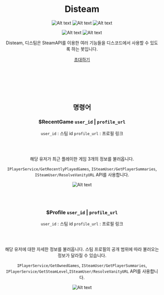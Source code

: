 <div align="center">

# Disteam


![Alt text](https://img.shields.io/github/languages/code-size/dev-ruby/Disteam)
![Alt text](https://img.shields.io/github/directory-file-count/dev-ruby/Disteam)
![Alt text](https://img.shields.io/tokei/lines/github/dev-ruby/disteam)


![Alt text](https://img.shields.io/github/issues/dev-ruby/disteam)
![Alt text](https://img.shields.io/github/commit-activity/m/dev-ruby/disteam)

Disteam, 디스팀은 SteamAPI를 이용한 여러 기능들을 디스코드에서 사용할 수 있도록 하는 봇입니다.

[초대하기](https://discord.com/api/oauth2/authorize?client_id=1074267701461139486&permissions=83968&scope=bot)


</br>
</br>
</br>
</br>
</br>


## 명령어

### $RecentGame `user_id` | `profile_url`
`user_id` : 스팀 id
`profile_url` : 프로필 링크

</br>
</br>

해당 유저가 최근 플레이한 게임 3개의 정보를 불러옵니다.

`IPlayerService/GetRecentlyPlayedGames`, `ISteamUser/GetPlayerSummaries`, `ISteamUser/ResolveVanityURL` API를 사용합니다.

![Alt text](https://raw.githubusercontent.com/dev-ruby/Disteam/main/preview/RecentGame_Screenshot.png)

</br>
</br>

### $Profile `user_id` | `profile_url`
`user_id` : 스팀 id
`profile_url` : 프로필 링크

</br>
</br>

해당 유저에 대한 자세한 정보를 불러옵니다.
스팀 프로필의 공개 범위에 따라 불러오는 정보가 달라질 수 있습니다.

`IPlayerService/GetOwnedGames`, `ISteamUser/GetPlayerSummaries`, `IPlayerService/GetSteamLevel`,`ISteamUser/ResolveVanityURL` API를 사용합니다.

![Alt text](https://raw.githubusercontent.com/dev-ruby/Disteam/main/preview/Profile_Screenshot.png)
